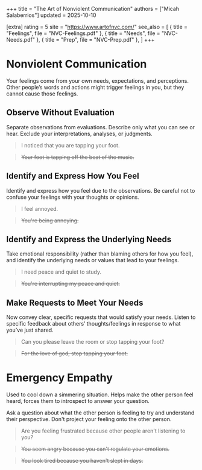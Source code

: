 +++
title = "The Art of Nonviolent Communication"
authors = ["Micah Salaberrios"]
updated = 2025-10-10

[extra]
rating = 5
site = "https://www.artofnvc.com/"
see_also = [
  { title = "Feelings", file = "NVC-Feelings.pdf" },
  { title = "Needs", file = "NVC-Needs.pdf" },
  { title = "Prep", file = "NVC-Prep.pdf" },
]
+++

# Nonviolent Communication
Your feelings come from your own needs, expectations, and perceptions. Other people’s words and actions might trigger feelings in you, but they cannot cause those feelings.

## Observe Without Evaluation
Separate observations from evaluations. Describe only what you can see or hear. Exclude your interpretations, analyses, or judgments.

> I noticed that you are tapping your foot.

> ~~Your foot is tapping off the beat of the music.~~

## Identify and Express How You Feel
Identify and express how you feel due to the observations. Be careful not to confuse your feelings with your thoughts or opinions.

> I feel annoyed.

> ~~You're being annoying.~~

## Identify and Express the Underlying Needs
Take emotional responsibility (rather than blaming others for how you feel), and identify the underlying needs or values that lead to your feelings.

> I need peace and quiet to study. 

> ~~You're interrupting my peace and quiet.~~

## Make Requests to Meet Your Needs
Now convey clear, specific requests that would satisfy your needs. Listen to specific feedback about others’ thoughts/feelings in response to what you’ve just shared.

> Can you please leave the room or stop tapping your foot?

> ~~For the love of god, stop tapping your foot.~~



# Emergency Empathy
Used to cool down a simmering situation. 
Helps make the other person feel heard, forces them to introspect to answer your question.

Ask a question about what the other person is feeling to try and understand their perspective.
Don't project your feeling onto the other person.

> Are you feeling frustrated because other people aren't listening to you?

> ~~You seem angry because you can't regulate your emotions.~~

> ~~You look tired because you haven't slept in days.~~